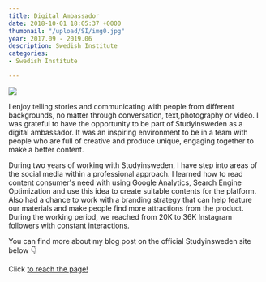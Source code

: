 ```yaml
---
title: Digital Ambassador
date: 2018-10-01 18:05:37 +0000
thumbnail: "/upload/SI/img0.jpg"
year: 2017.09 - 2019.06
description: Swedish Institute
categories:
- Swedish Institute

---
```


![](/upload/SI/img1.jpg)



I enjoy telling stories and communicating with people from different backgrounds, no matter through conversation, text,photography or video. I was grateful to have the opportunity to be part of Studyinsweden as a digital ambassador. It was an inspiring environment to be in a team with people who are full of creative and produce unique, engaging together to make a better content. 

During two years of working with Studyinsweden, I have step into areas of the social media within a professional approach. I learned how to read content consumer's need with using Google Analytics, Search Engine Optimization and use this idea to create suitable contents for the platform. Also had a chance to work with a branding strategy that can help feature our materials and make people find more attractions from the product. During the working period, we reached from 20K to 36K Instagram followers with constant interactions.


You can find more about my blog post on the official Studyinsweden site below 👇

<object data="http://blogs.studyinsweden.se/author/hyunjin/" type="text/html" width=100% height="700px">
  <p> Click  <a href="http://blogs.studyinsweden.se/author/hyunjin/"> to reach the page!</a></p>
</object>


